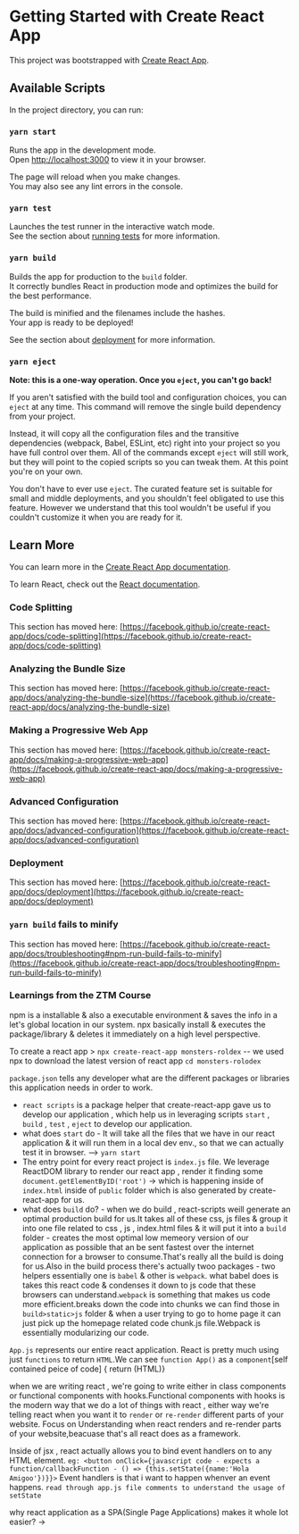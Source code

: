 # Getting Started with Create React App

This project was bootstrapped with [Create React App](https://github.com/facebook/create-react-app).

## Available Scripts

In the project directory, you can run:

### `yarn start`

Runs the app in the development mode.\
Open [http://localhost:3000](http://localhost:3000) to view it in your browser.

The page will reload when you make changes.\
You may also see any lint errors in the console.

### `yarn test`

Launches the test runner in the interactive watch mode.\
See the section about [running tests](https://facebook.github.io/create-react-app/docs/running-tests) for more information.

### `yarn build`

Builds the app for production to the `build` folder.\
It correctly bundles React in production mode and optimizes the build for the best performance.

The build is minified and the filenames include the hashes.\
Your app is ready to be deployed!

See the section about [deployment](https://facebook.github.io/create-react-app/docs/deployment) for more information.

### `yarn eject`

**Note: this is a one-way operation. Once you `eject`, you can't go back!**

If you aren't satisfied with the build tool and configuration choices, you can `eject` at any time. This command will remove the single build dependency from your project.

Instead, it will copy all the configuration files and the transitive dependencies (webpack, Babel, ESLint, etc) right into your project so you have full control over them. All of the commands except `eject` will still work, but they will point to the copied scripts so you can tweak them. At this point you're on your own.

You don't have to ever use `eject`. The curated feature set is suitable for small and middle deployments, and you shouldn't feel obligated to use this feature. However we understand that this tool wouldn't be useful if you couldn't customize it when you are ready for it.

## Learn More

You can learn more in the [Create React App documentation](https://facebook.github.io/create-react-app/docs/getting-started).

To learn React, check out the [React documentation](https://reactjs.org/).

### Code Splitting

This section has moved here: [https://facebook.github.io/create-react-app/docs/code-splitting](https://facebook.github.io/create-react-app/docs/code-splitting)

### Analyzing the Bundle Size

This section has moved here: [https://facebook.github.io/create-react-app/docs/analyzing-the-bundle-size](https://facebook.github.io/create-react-app/docs/analyzing-the-bundle-size)

### Making a Progressive Web App

This section has moved here: [https://facebook.github.io/create-react-app/docs/making-a-progressive-web-app](https://facebook.github.io/create-react-app/docs/making-a-progressive-web-app)

### Advanced Configuration

This section has moved here: [https://facebook.github.io/create-react-app/docs/advanced-configuration](https://facebook.github.io/create-react-app/docs/advanced-configuration)

### Deployment

This section has moved here: [https://facebook.github.io/create-react-app/docs/deployment](https://facebook.github.io/create-react-app/docs/deployment)

### `yarn build` fails to minify

This section has moved here: [https://facebook.github.io/create-react-app/docs/troubleshooting#npm-run-build-fails-to-minify](https://facebook.github.io/create-react-app/docs/troubleshooting#npm-run-build-fails-to-minify)

### Learnings from the ZTM Course 

npm is a installable & also a executable environment & saves the info in a let's global location in our system.
npx basically install & executes the package/library & deletes it immediately on a high level perspective.


To create a react app >
`npx create-react-app monsters-roldex` -- we used npx to download the latest version of react app 
`cd monsters-rolodex`

`package.json` tells any developer what are the different packages or libraries this application needs in order to work.
* `react scripts` is a package helper that create-react-app gave us to develop our application , which help us in leveraging scripts `start` , `build` , `test` , `eject` to develop our application. 
* what does `start` do - It will take all the files that we have in our react application & it will run them in a local dev env., so that we can actually test it in browser. --> `yarn start`
* The entry point for every react project is `index.js` file. We leverage ReactDOM library to render our react app , render it finding some `document.getElementByID('root')` -> which is happening inside of `index.html` inside of `public` folder which is also generated by create-react-app for us.
* what does `build` do? - when we do build , react-scripts weill generate an optimal production build for us.It takes all of these css, js files & group it into one file related to css , js , index.html files & it will put it into a `build` folder - creates the most optimal low memeory version of our application as possible that an be sent fastest over the internet connection for a browser to consume.That's really all the build is doing for us.Also in the build process there's actually twoo packages - two helpers essentially one is `babel` & other is `webpack`. what babel does is takes this react code & condenses it down to js code that these browsers can understand.`webpack` is something that makes us code more efficient.breaks down the code into chunks we can find those in `build>static>js` folder & when a user trying to go to home page it can just pick up the homepage related code chunk.js file.Webpack is essentially modularizing our code.

`App.js` represents our entire react application.
React is pretty much using just `functions` to return `HTML`.We can see `function App()` as a `component`[self contained peice of code] { return (HTML)} 

when we are writing react , we're going to write either in class components or functional components with hooks.Functional components with hooks is the modern way that we do a lot of things with react , either way we're telling react when you want it to `render` or `re-render` different parts of your website. Focus on Understanding when react renders and re-render parts of your website,beacuase that's all react does as a framework.

Inside of jsx , react actually allows you to bind event handlers on to any HTML element. `eg: <button onClick={javascript code - expects a function/callbackFunction - () => {this.setState({name:'Hola Amigoo'})}}>` Event handlers is that i want to happen whenver an event happens. 
`read through app.js file comments to understand the usage of setState`

why react application as a SPA(Single Page Applications) makes it whole lot easier? -> 